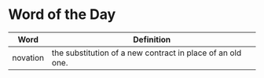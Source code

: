 # Word of the Day

|Word|Definition|
|---|---|
|novation|the substitution of a new contract in place of an old one.|
